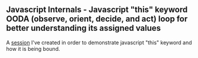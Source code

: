## Javascript Internals - Javascript "this" keyword OODA (observe, orient, decide, and act) loop for better understanding its assigned values

A [session](http://itkoren.github.io/this-ooda-loop/) I've created in order to demonstrate javascript "this" keyword and how it is being bound.
